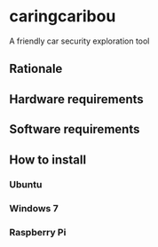 # caringcaribou
A friendly car security exploration tool

## Rationale

## Hardware requirements


## Software requirements

## How to install
### Ubuntu
### Windows 7
### Raspberry Pi
